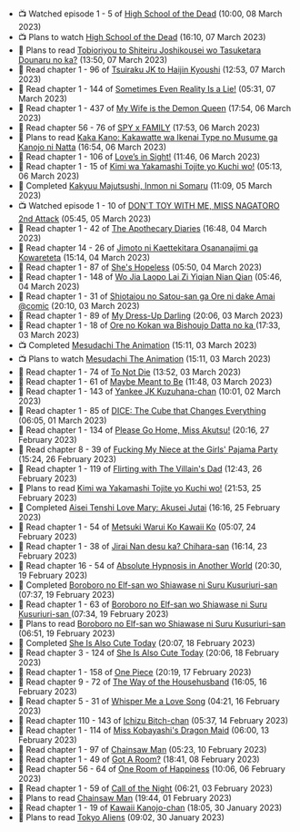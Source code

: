 <!-- ANILIST_ACTIVITY:start -->

-   📺 Watched episode 1 - 5 of [High School of the Dead](https://anilist.co/anime/8074) (10:00, 08 March 2023)
-   📺 Plans to watch [High School of the Dead](https://anilist.co/anime/8074) (16:10, 07 March 2023)
-   📖 Plans to read [Tobioriyou to Shiteiru Joshikousei wo Tasuketara Dounaru no ka?](https://anilist.co/manga/141425) (13:50, 07 March 2023)
-   📖 Read chapter 1 - 96 of [Tsuiraku JK to Haijin Kyoushi](https://anilist.co/manga/99737) (12:53, 07 March 2023)
-   📖 Read chapter 1 - 144 of [Sometimes Even Reality Is a Lie!](https://anilist.co/manga/113076) (05:31, 07 March 2023)
-   📖 Read chapter 1 - 437 of [My Wife is the Demon Queen](https://anilist.co/manga/107966) (17:54, 06 March 2023)
-   📖 Read chapter 56 - 76 of [SPY x FAMILY](https://anilist.co/manga/108556) (17:53, 06 March 2023)
-   📖 Plans to read [Kaka Kano: Kakawatte wa Ikenai Type no Musume ga Kanojo ni Natta](https://anilist.co/manga/153904) (16:54, 06 March 2023)
-   📖 Read chapter 1 - 106 of [Love’s in Sight!](https://anilist.co/manga/107445) (11:46, 06 March 2023)
-   📖 Read chapter 1 - 15 of [Kimi wa Yakamashi Tojite yo Kuchi wo!](https://anilist.co/manga/149337) (05:13, 06 March 2023)
-   📖 Completed [Kakyuu Majutsushi, Inmon ni Somaru](https://anilist.co/manga/153574) (11:09, 05 March 2023)
-   📺 Watched episode 1 - 10 of [DON'T TOY WITH ME, MISS NAGATORO 2nd Attack](https://anilist.co/anime/140596) (05:45, 05 March 2023)
-   📖 Read chapter 1 - 42 of [The Apothecary Diaries](https://anilist.co/manga/99022) (16:48, 04 March 2023)
-   📖 Read chapter 14 - 26 of [Jimoto ni Kaettekitara Osananajimi ga Kowareteta](https://anilist.co/manga/150890) (15:14, 04 March 2023)
-   📖 Read chapter 1 - 87 of [She's Hopeless](https://anilist.co/manga/126944) (05:50, 04 March 2023)
-   📖 Read chapter 1 - 148 of [Wo Jia Laopo Lai Zi Yiqian Nian Qian](https://anilist.co/manga/146267) (05:46, 04 March 2023)
-   📖 Read chapter 1 - 31 of [Shiotaiou no Satou-san ga Ore ni dake Amai @comic](https://anilist.co/manga/123130) (20:10, 03 March 2023)
-   📖 Read chapter 1 - 89 of [My Dress-Up Darling](https://anilist.co/manga/101583) (20:06, 03 March 2023)
-   📖 Read chapter 1 - 18 of [Ore no Kokan wa Bishoujo Datta no ka ](https://anilist.co/manga/147902) (17:33, 03 March 2023)
-   📺 Completed [Mesudachi The Animation](https://anilist.co/anime/154076) (15:11, 03 March 2023)
-   📺 Plans to watch [Mesudachi The Animation](https://anilist.co/anime/154076) (15:11, 03 March 2023)
-   📖 Read chapter 1 - 74 of [To Not Die](https://anilist.co/manga/136099) (13:52, 03 March 2023)
-   📖 Read chapter 1 - 61 of [Maybe Meant to Be](https://anilist.co/manga/146139) (11:48, 03 March 2023)
-   📖 Read chapter 1 - 143 of [Yankee JK Kuzuhana-chan](https://anilist.co/manga/116822) (10:01, 02 March 2023)
-   📖 Read chapter 1 - 85 of [DICE: The Cube that Changes Everything](https://anilist.co/manga/85208) (06:05, 01 March 2023)
-   📖 Read chapter 1 - 134 of [Please Go Home, Miss Akutsu!](https://anilist.co/manga/113501) (20:16, 27 February 2023)
-   📖 Read chapter 8 - 39 of [Fucking My Niece at the Girls' Pajama Party](https://anilist.co/manga/128678) (15:24, 26 February 2023)
-   📖 Read chapter 1 - 119 of [Flirting with The Villain's Dad](https://anilist.co/manga/117581) (12:43, 26 February 2023)
-   📖 Plans to read [Kimi wa Yakamashi Tojite yo Kuchi wo!](https://anilist.co/manga/149337) (21:53, 25 February 2023)
-   📖 Completed [Aisei Tenshi Love Mary: Akusei Jutai](https://anilist.co/manga/113620) (16:16, 25 February 2023)
-   📖 Read chapter 1 - 54 of [Metsuki Warui Ko Kawaii Ko](https://anilist.co/manga/143936) (05:07, 24 February 2023)
-   📖 Read chapter 1 - 38 of [Jirai Nan desu ka? Chihara-san](https://anilist.co/manga/137714) (16:14, 23 February 2023)
-   📖 Read chapter 16 - 54 of [Absolute Hypnosis in Another World](https://anilist.co/manga/145575) (20:30, 19 February 2023)
-   📖 Completed [Boroboro no Elf-san wo Shiawase ni Suru Kusuriuri-san  ](https://anilist.co/manga/139465) (07:37, 19 February 2023)
-   📖 Read chapter 1 - 63 of [Boroboro no Elf-san wo Shiawase ni Suru Kusuriuri-san  ](https://anilist.co/manga/139465) (07:34, 19 February 2023)
-   📖 Plans to read [Boroboro no Elf-san wo Shiawase ni Suru Kusuriuri-san  ](https://anilist.co/manga/139465) (06:51, 19 February 2023)
-   📖 Completed [She Is Also Cute Today](https://anilist.co/manga/112378) (20:07, 18 February 2023)
-   📖 Read chapter 3 - 124 of [She Is Also Cute Today](https://anilist.co/manga/112378) (20:06, 18 February 2023)
-   📖 Read chapter 1 - 158 of [One Piece](https://anilist.co/manga/30013) (20:19, 17 February 2023)
-   📖 Read chapter 9 - 72 of [The Way of the Househusband](https://anilist.co/manga/101233) (16:05, 16 February 2023)
-   📖 Read chapter 5 - 31 of [Whisper Me a Love Song](https://anilist.co/manga/107987) (04:21, 16 February 2023)
-   📖 Read chapter 110 - 143 of [Ichizu Bitch-chan](https://anilist.co/manga/119121) (05:37, 14 February 2023)
-   📖 Read chapter 1 - 114 of [Miss Kobayashi's Dragon Maid](https://anilist.co/manga/86303) (06:00, 13 February 2023)
-   📖 Read chapter 1 - 97 of [Chainsaw Man](https://anilist.co/manga/105778) (05:23, 10 February 2023)
-   📖 Read chapter 1 - 49 of [Got A Room?](https://anilist.co/manga/129808) (18:41, 08 February 2023)
-   📖 Read chapter 56 - 64 of [One Room of Happiness](https://anilist.co/manga/100557) (10:06, 06 February 2023)
-   📖 Read chapter 1 - 59 of [Call of the Night](https://anilist.co/manga/111233) (06:21, 03 February 2023)
-   📖 Plans to read [Chainsaw Man](https://anilist.co/manga/105778) (19:44, 01 February 2023)
-   📖 Read chapter 1 - 19 of [Kawaii Kanojo-chan](https://anilist.co/manga/144155) (18:05, 30 January 2023)
-   📖 Plans to read [Tokyo Aliens](https://anilist.co/manga/123657) (09:02, 30 January 2023)

<!-- ANILIST_ACTIVITY:end -->
